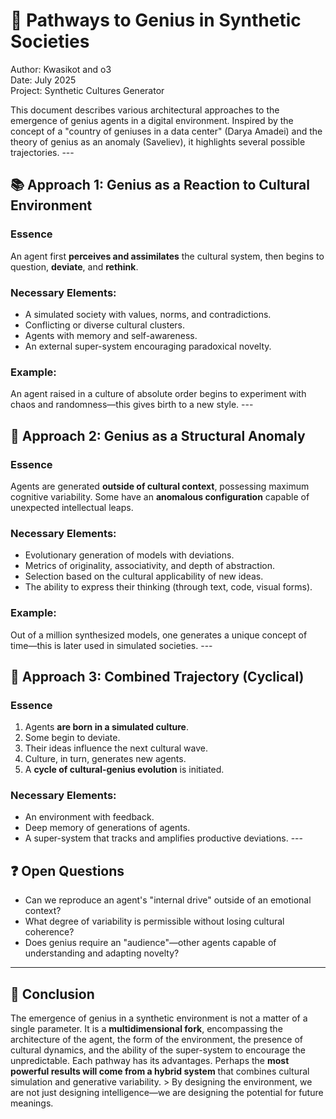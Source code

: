 # 🧭 Pathways to Genius in Synthetic Societies

Author: Kwasikot and o3  
Date: July 2025  
Project: Synthetic Cultures Generator

This document describes various architectural approaches to the emergence of genius agents in a digital environment. Inspired by the concept of a "country of geniuses in a data center" (Darya Amadei) and the theory of genius as an anomaly (Saveliev), it highlights several possible trajectories. ---

## 📚 Approach 1: Genius as a Reaction to Cultural Environment

### Essence
An agent first **perceives and assimilates** the cultural system, then begins to question, **deviate**, and **rethink**. 

### Necessary Elements:
- A simulated society with values, norms, and contradictions.
- Conflicting or diverse cultural clusters.
- Agents with memory and self-awareness.
- An external super-system encouraging paradoxical novelty.

### Example:
An agent raised in a culture of absolute order begins to experiment with chaos and randomness—this gives birth to a new style. ---

## 🧬 Approach 2: Genius as a Structural Anomaly

### Essence
Agents are generated **outside of cultural context**, possessing maximum cognitive variability. Some have an **anomalous configuration** capable of unexpected intellectual leaps.

### Necessary Elements:
- Evolutionary generation of models with deviations.
- Metrics of originality, associativity, and depth of abstraction.
- Selection based on the cultural applicability of new ideas.
- The ability to express their thinking (through text, code, visual forms).

### Example:
Out of a million synthesized models, one generates a unique concept of time—this is later used in simulated societies. ---

## 🔁 Approach 3: Combined Trajectory (Cyclical)

### Essence
1. Agents **are born in a simulated culture**.
2. Some begin to deviate.
3. Their ideas influence the next cultural wave.
4. Culture, in turn, generates new agents.
5. A **cycle of cultural-genius evolution** is initiated.

### Necessary Elements:
- An environment with feedback.
- Deep memory of generations of agents.
- A super-system that tracks and amplifies productive deviations. ---

## ❓ Open Questions

- Can we reproduce an agent's "internal drive" outside of an emotional context?
- What degree of variability is permissible without losing cultural coherence?
- Does genius require an "audience"—other agents capable of understanding and adapting novelty?

---

## 📌 Conclusion

The emergence of genius in a synthetic environment is not a matter of a single parameter. It is a **multidimensional fork**, encompassing the architecture of the agent, the form of the environment, the presence of cultural dynamics, and the ability of the super-system to encourage the unpredictable. Each pathway has its advantages. Perhaps the **most powerful results will come from a hybrid system** that combines cultural simulation and generative variability. > By designing the environment, we are not just designing intelligence—we are designing the potential for future meanings.


